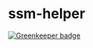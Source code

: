 # ssm-helper

[![Greenkeeper badge](https://badges.greenkeeper.io/PacktDev/ssm-helper.svg)](https://greenkeeper.io/)

